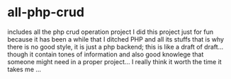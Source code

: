 # all-php-crud
includes all the php crud operation project
I did this project just for fun because it has been a while that I ditched PHP and all its stuffs that is why there is no good style, it is just a php backend;
this is like a draft of draft... though it contain tones of information and also good knowlege that someone might need in a proper project...
I really think it worth the time it takes me ...
